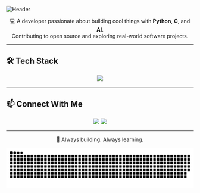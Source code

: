 ![Header](https://capsule-render.vercel.app/api?type=waving&color=0:ff0080,100:7928ca&height=200&section=header&text=Hi%20I'm%20Amit%20👨‍💻&fontSize=50&fontColor=fff&animation=fadeIn)

<p align="center">
  💻 A developer passionate about building cool things with <strong>Python</strong>, <strong>C</strong>, and <strong>AI</strong>.<br>
  Contributing to open source and exploring real-world software projects.
</p>

---

## 🛠️ Tech Stack

<p align="center">
  <img src="https://skillicons.dev/icons?i=python,c,cpp,html,css,js,git,github,vscode,firebase" />
</p>

---

## 📫 Connect With Me

<p align="center">
  <a href="https://www.linkedin.com/in/amitk003/"><img src="https://img.shields.io/badge/LinkedIn-AmitK003-blue?style=for-the-badge&logo=linkedin" /></a>
  <a href="mailto:amit.work017@outlook.com"><img src="https://img.shields.io/badge/email-amit.work017@outlook.com-D14836?style=for-the-badge&logo=gmail&logoColor=white" /></a>
</p>

---

<p align="center">
  🚀 Always building. Always learning.<br>
</p>

<p align="center">
<picture>
  <source media="(prefers-color-scheme: dark)" srcset="amit-banner01.svg" />
  <source media="(prefers-color-scheme: light)" srcset="amit-banner01.svg" />
  <img alt="github-snake" src="amit-banner01.svg" />
</picture>
</p>

